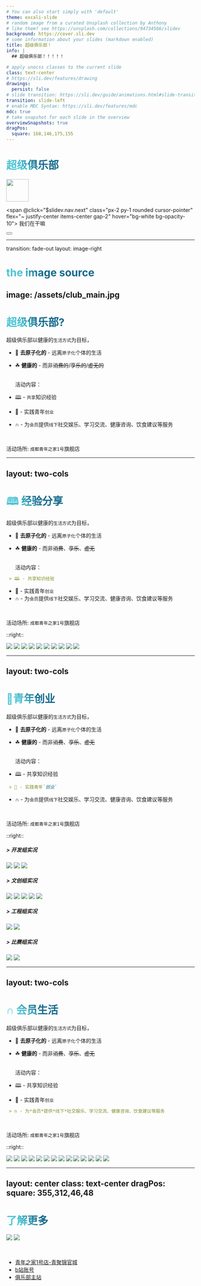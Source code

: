 ```yaml
---
# You can also start simply with 'default'
theme: excali-slide
# random image from a curated Unsplash collection by Anthony
# like them? see https://unsplash.com/collections/94734566/slidev
background: https://cover.sli.dev
# some information about your slides (markdown enabled)
title: 超级俱乐部！
info: |
  ## 超级俱乐部！！！！！

# apply unocss classes to the current slide
class: text-center
# https://sli.dev/features/drawing
drawings:
  persist: false
# slide transition: https://sli.dev/guide/animations.html#slide-transitions
transition: slide-left
# enable MDC Syntax: https://sli.dev/features/mdc
mdc: true
# take snapshot for each slide in the overview
overviewSnapshots: true
dragPos:
  square: 168,146,175,155
---
```


# 超级俱乐部


<div class="pt-12 flex justify-end">
  <img v-drag="'square'" width="60px" src="./assets/club_log.png" />

  <span @click="$slidev.nav.next" class="px-2 py-1 rounded cursor-pointer" flex="~ justify-center items-center gap-2" hover="bg-white bg-opacity-10">
    我们在干嘛 <div class="i-carbon:arrow-right inline-block"/>
  </span>
</div>

<div class="abs-br m-6 flex gap-2">
  <button @click="$slidev.nav.openInEditor()" title="Open in Editor" class="text-xl slidev-icon-btn opacity-50 !border-none !hover:text-white">
    <div class="i-carbon:edit" />
  </button>
</div>

<!--
The last comment block of each slide will be treated as slide notes. It will be visible and editable in Presenter Mode along with the slide. [Read more in the docs](https://sli.dev/guide/syntax.html#notes)
-->

---
transition: fade-out
layout: image-right

# the image source
image: /assets/club_main.jpg
---

# 超级俱乐部?


  超级俱乐部以健康的`生活方式`为目标，

- 🤝 **去原子化的** - 远离`原子化`个体的生活
- ☘ **健康的** - 而非~~消费的~~/~~享乐的~~/~~虚无的~~
  
  <br>
  活动内容：

- 🕮 - `共享`知识经验
- 🚚 - 实践青年`创业`
- ∩ - 为`会员`提供`线下`社交娱乐、学习交流、健康咨询、饮食建议等服务

<br>

活动场所: `成都青年之家1号`旗舰店


<!--
You can have `style` tag in markdown to override the style for the current page.
Learn more: https://sli.dev/features/slide-scope-style
-->

<style>
h1 {
  background-color: #2B90B6;
  background-image: linear-gradient(45deg, #4EC5D4 10%, #146b8c 20%);
  background-size: 100%;
  -webkit-background-clip: text;
  -moz-background-clip: text;
  -webkit-text-fill-color: transparent;
  -moz-text-fill-color: transparent;
}
</style>




---
layout: two-cols
---
# 🕮 经验分享

  超级俱乐部以健康的`生活方式`为目标，

- 🤝 **去原子化的** - 远离`原子化`个体的生活
- ☘ **健康的** - 而非~~消费~~、~~享乐~~、~~虚无~~
  
  <br>
  活动内容：

``` md {0}
 > 🕮 - 共享知识经验  

```
- 🚚 - 实践青年`创业`
- ∩ - 为`会员`提供`线下`社交娱乐、学习交流、健康咨询、饮食建议等服务

<br>

活动场所: `成都青年之家1号`旗舰店

::right::
<div class="h-120 overflow-y-scroll flex flex-wrap">
  <img class="w-1/2" src="./assets/ppt1.jpg" />
  <img class="w-1/2" src="./assets/ppt2.jpg" />
  <img class="w-1/2" src="./assets/ppt3.jpg" />
  <img class="w-1/2" src="./assets/ppt4.jpg" />
  <img class="w-1/2" src="./assets/ppt5.jpg" />
  <img class="w-1/2" src="./assets/ppt6.jpg" />
  <img class="w-1/2" src="./assets/ppt7.jpg" />
  <img class="w-1/2" src="./assets/ppt8.jpg" />
  <img class="w-1/2" src="./assets/ppt9.jpg" />
  <img class="w-1/2" src="./assets/ppt10.jpg" />
</div>

---
layout: two-cols
---
# 🚚青年创业

  超级俱乐部以健康的`生活方式`为目标，

- 🤝 **去原子化的** - 远离`原子化`个体的生活
- ☘ **健康的** - 而非~~消费~~、~~享乐~~、~~虚无~~
  
  <br>
  活动内容：

- 🕮 - 共享知识经验  
``` md {0}
 > 🚚 - 实践青年`创业`
```
- ∩ - 为`会员`提供`线下`社交娱乐、学习交流、健康咨询、饮食建议等服务

<br>

活动场所: `成都青年之家1号`旗舰店

::right::
<div class="h-120 overflow-y-scroll flex flex-wrap">
  <h5>> 开发组实况</h5>
  <img  src="./assets/cy.jpg" />
  <img  src="./assets/cy0.jpg" />
  <img  src="./assets/cy6.jpg" />
  <h5>> 文创组实况</h5>
  <img  src="./assets/cy10.jpg" />
  <img  src="./assets/cy1.jpg" />
  <img  src="./assets/cy2.jpg" />
  <img  src="./assets/cy4.jpg" />
  <img  src="./assets/cy5.jpg" />
  <h5>> 工程组实况</h5>
  <img  src="./assets/cy8.jpg" />
  <img  src="./assets/cy9.jpg" />
  <h5>> 比赛组实况</h5>
  <img  src="./assets/cy3.jpg" />
  <img  src="./assets/cy7.png" />
</div>

---
layout: two-cols
---
# ∩ 会员生活

  超级俱乐部以健康的`生活方式`为目标，

- 🤝 **去原子化的** - 远离`原子化`个体的生活
- ☘ **健康的** - 而非~~消费~~、~~享乐~~、~~虚无~~
  
  <br>
  活动内容：

- 🕮 - 共享知识经验  

- 🚚 - 实践青年`创业`
``` md {0}
 > ∩ - 为*会员*提供*线下*社交娱乐、学习交流、健康咨询、饮食建议等服务
```

<br>

活动场所: `成都青年之家1号`旗舰店

::right::
<div class="h-120 overflow-y-scroll flex flex-wrap">
  
  <img  src="./assets/1.jpg" />
  <img  src="./assets/2.jpg" />
  <img  src="./assets/3.jpg" />
  <img  src="./assets/4.jpg" />
  <img  src="./assets/5.jpg" />
  <img  src="./assets/6.jpg" />
  <img  src="./assets/7.jpg" />
  <img  src="./assets/8.jpg" />
  <img  src="./assets/9.jpg" />
  <img  src="./assets/10.jpg" />
  <img  src="./assets/11.jpg" />
  <img  src="./assets/13.jpg" />
  <img  src="./assets/14.jpg" />
  <img  src="./assets/15.jpg" />
</div>



---
layout: center
class: text-center
dragPos:
  square: 355,312,46,48
---

# 了解更多


<img v-drag="'square'" class="rounded-full h-10"  src="./assets/info.jpg"></img>
<img v-drag="'square'" class="rounded-full h-10"  src="./assets/club_log.png"></img>

<br>


- [青年之家1号店-青聚锦官城](https://cdyouth.cdcyl.org.cn/jgc/) 
- [b站账号](https://space.bilibili.com/589409046) 
- [俱乐部主站](https://ismist.cn/#s8)



<PoweredBySlidev mt-10 />

